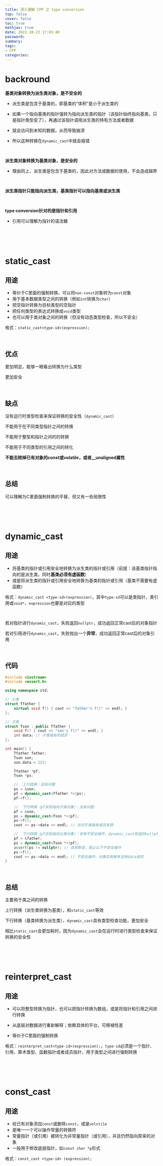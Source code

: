 ```yaml
---
title: 深入理解 CPP 之 type conversion
top: false
cover: false
toc: true
mathjax: true
date: 2022-10-23 17:03:40
password:
summary:
tags:
- CPP
categories:
---
```






# backround

**基类对象转换为派生类对象，是不安全的**

- 派生类是包含于基类的，即基类的“体积”是小于派生类的

- 如果一个指向基类的指针强转为指向派生类的指针（该指针始终指向基类，只是指针类型变了），再通过该指针调用派生类的特有方法或者数据
- 就会访问到未知的数据，从而导致崩溃
- 所以这种转换在`dynamic_cast`中就会报错

<br/>

**派生类对象转换为基类对象，是安全的**

- 理由同上，派生类是包含于基类的，因此对方法或数据的使用，不会造成越界

<br/>

**派生类指针只能指向派生类，基类指针可以指向基类或派生类**

<br/>

**type conversion针对的是指针和引用**

- 引用可以理解为指针的语法糖

<br/>

<br/>

<br/>

# static_cast

## 用途

- 等价于C里面的强制转换，可以将`non-const`对象转为`const`对象
- 用于基本数据类型之间的转换（例如`int`转换为`char`）
- 把空指针转换为目标类型的空指针
- 把任何类型的表达式转换成`void`类型
- 也可以用于类对象之间的转换（但没有动态类型检查，所以不安全）

格式：`static_cast<type-id>(expression);`

<br/>

## 优点

更加明显，能够一眼看出转换为什么类型

更加安全

<br/>

## 缺点

没有运行时类型检查来保证转换的安全性（`dynamic_cast`）

不能用于在不同类型指针之间的转换

不能用于整型和指针之间的的转换

不能用于不同类型的引用之间的转化

**不能去除掉已有对象的const或volatile，或者__unaligned属性**

<br/>

## 总结

可以理解为C里面强制转换的平替，但又有一些局限性

<br/>

<br/>

<br/>

# dynamic_cast

## 用途

- 将基类的指针或引用安全地转换为派生类的指针或引用（前提：该基类指针指向的是派生类，同时**基类必须有虚函数**）
- 或是将派生类的指针或引用安全地转换为基类的指针或引用（基类不需要有虚函数）

格式：`dynamic_cast <type-id>(expression)`，其中`type-id`可以是类指针，类引用或`void*`，`expression`也要是对应的类型

<br/>

若对指针进行`dynamic_cast`，失败返回`nullptr`，成功返回正常cast后的对象指针

若对引用进行`dynamic_cast`，失败抛出一个**异常**，成功返回正常cast后的对象引用

<br/>

## 代码

```cpp
#include <iostream>
#include <assert.h>

using namespace std;

// 父类
struct Tfather {
    virtual void f() { cout << "father's f()" << endl; }
};

// 子类
struct Tson : public Tfather {
    void f() { cout << "son's f()" << endl; }
    int data; // 子类独有的成员
};

int main() {
    Tfather father;
    Tson son;
    son.data = 123;

    Tfather *pf;
    Tson *ps;

    //	上行转换：没有问题
    ps = &son;
    pf = dynamic_cast<Tfather *>(ps);
    pf->f();

    //	下行转换（pf实际指向子类对象）：没有问题
    pf = &son;
    ps = dynamic_cast<Tson *>(pf);
    ps->f();
    cout << ps->data << endl; // 访问子类独有成员有效

    //	下行转换（pf实际指向父类对象）：含有不安全操作，dynamic_cast则返回nullptr（而static_cast则会无视）
    pf = &father;
    ps = dynamic_cast<Tson *>(pf);
    assert(ps != nullptr); // 违背断言，阻止以下不安全操作
    ps->f();
    cout << ps->data << endl; // 不安全操作，对象实例根本没有data成员
}
```

<br/>

## 总结

主要用于类之间的转换

上行转换（派生类转换为基类），和`static_cast`等效

下行转换（基类转换为派生类），`dynamic_cast`具有类型检查功能，更加安全

相比`static_cast`会更加耗时，因为`dynamic_cast`会在运行时进行类型检查来保证转换的安全性

<br/>

<br/>

<br/>

# reinterpret_cast

## 用途

- 可以将整型转换为指针，也可以把指针转换为数组，或是将指针和引⽤之间进⾏转换

- 从底层对数据进⾏重新解释；依赖具体的平台，可移植性差
- 等价于C里面的强制转换

格式：`reinterpret_cast<type-id>(expression);`，`type-id`必须是一个指针、引用、算术类型、函数指针或者成员指针，用于类型之间进行强制转换

<br/>

<br/>

<br/>

# const_cast

## 用途

- 给已有对象添加`const`或删除`const`，或是`volstile`
- 是唯一一个可以操作常量的转换符
- 常量指针（或引用）被转化为非常量指针（或引用），并且仍然指向原来的对象
- 一般用于修改底层指针，如`const char *p`形式

格式：`const_cast <type-id> (expression);`
